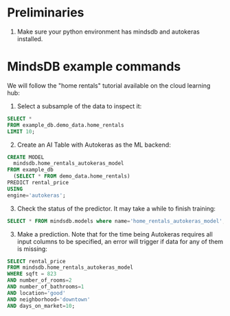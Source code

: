 # Preliminaries

1. Make sure your python environment has mindsdb and autokeras installed.

# MindsDB example commands

We will follow the "home rentals" tutorial available on the cloud learning hub:

1. Select a subsample of the data to inspect it:

```sql
SELECT * 
FROM example_db.demo_data.home_rentals 
LIMIT 10;
```

2. Create an AI Table with Autokeras as the ML backend:
   
```sql
CREATE MODEL 
  mindsdb.home_rentals_autokeras_model
FROM example_db
  (SELECT * FROM demo_data.home_rentals)
PREDICT rental_price
USING
engine='autokeras';
```

3. Check the status of the predictor. It may take a while to finish training:

```sql
SELECT * FROM mindsdb.models where name='home_rentals_autokeras_model';
```

3. Make a prediction. Note that for the time being Autokeras requires all input columns to be specified, an error will trigger if data for any of them is missing:
   
```sql 
SELECT rental_price
FROM mindsdb.home_rentals_autokeras_model
WHERE sqft = 823
AND number_of_rooms=2
AND number_of_bathrooms=1
AND location='good'
AND neighborhood='downtown'
AND days_on_market=10;
```